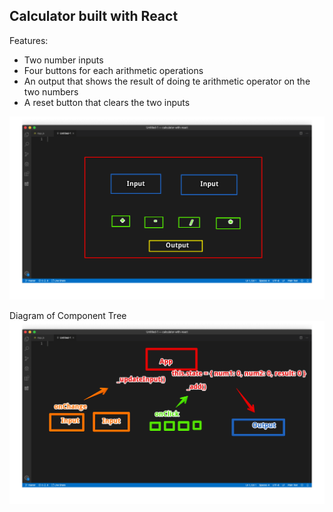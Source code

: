 ## Calculator built with React 

Features:
- Two number inputs 
- Four buttons for each arithmetic operations 
- An output that shows the result of doing te arithmetic operator on the two numbers 
- A reset button that clears the two inputs 



![Wireframe of Calculator](images/wireframe-of-calculator.png)


Diagram of Component Tree 
![Componet](images/calculator-component-tree.png)
